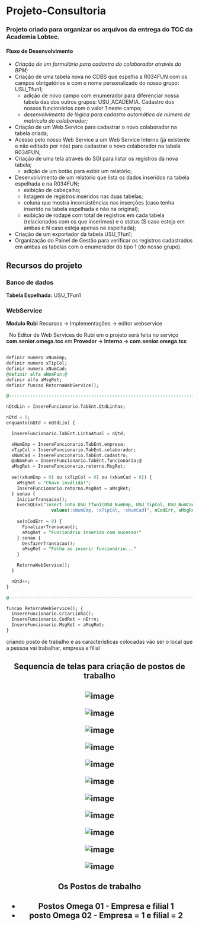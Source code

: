 # Projeto-Consultoria
### Projeto criado para organizar os arquivos da entrega do TCC da Academia Lobtec.

<h4>Fluxo de Desenvolvimento</h4>

* <i>Criação de um formulário para cadastro do colaborador através do BPM;</i>
* Criação de uma tabela nova no CDBS que espelha a R034FUN com os campos obrigatórios e com o nome personalizado do nosso grupo: USU_Tfun1;
  - adição de novo campo com enumerador para diferenciar nossa tabela das dos outros grupos: USU_ACADEMIA. Cadastro dos nossos funcionários com o valor 1 neste campo;
  - <i>desenvolvimento de lógica para cadastro automático de número de matrícula do colaborador;</i>
* Criação de um Web Service para cadastrar o novo colaborador na tabela criada;
* Acesso pelo nosso Web Service a um Web Service Interno (já existente e não editado por nós) para cadastrar o novo colaborador na tabela R034FUN;
* Criação de uma tela através do SGI para listar os registros da nova tabela;
  - adição de um botão para exibir um relatório;
* Desenvolvimento de um relatório que lista os dados inseridos na tabela espelhada e na R034FUN;
  - exibição de cabeçalho;
  - listagem de registros inseridos nas duas tabelas;
  - coluna que mostra inconsistências nas inserções (caso tenha inserido na tabela espelhada e não na original);
  - exibição de rodapé com total de registros em cada tabela (relacionados com os que inserimos) e o status (S caso esteja em ambas e N caso esteja apenas na espelhada); 
* Criação de um exportador da tabela USU_Tfun1;
* Organização do Painel de Gestão para verificar os registros cadastrados em ambas as tabelas com o enumerador do tipo 1 (do nosso grupo).


## Recursos do projeto


### Banco de dados 

**Tabela Espelhada:** USU_TFun1


### WebService

**Modulo Rubi** Recursos -> Implementações -> editor webservice

​	​	​No Editor de Web Services do Rubi em o projeto será feita no serviço **​com.senior.omega.tcc** em  **Provedor -> Interno -> ​com.senior.omega.tcc**   

```sql
                                                    
definir numero xNumEmp;
definir numero xTipCol;
definir numero xNumCad;
@definir alfa aNomFun;@
definir alfa aMsgRet;
definir funcao RetornaWebService();

@------------------------------------------------------------------------------@

nQtdLin = InsereFuncionario.TabEnt.QtdLinhas;

nQtd = 0;
enquanto(nQtd < nQtdLin) {

  InsereFuncionario.TabEnt.LinhaAtual = nQtd;

  xNumEmp = InsereFuncionario.TabEnt.empresa;
  xTipCol = InsereFuncionario.TabEnt.colaborador;
  xNumCad = InsereFuncionario.TabEnt.cadastro;
  @aNomFun = InsereFuncionario.TabEnt.funcionario;@
  aMsgRet = InsereFuncionario.retorno.MsgRet;
  
  se((xNumEmp = 0) ou (xTipCol = 0) ou (xNumCad = 0)) {
    aMsgRet = "Chave inválida!";
    InsereFuncionario.retorno.MsgRet = aMsgRet;
  } senao {
    IniciarTransacao();
    ExecSQLEx("insert into USU_Tfun1(USU_NumEmp, USU_TipCol, USU_NumCad) \
                 values(:xNumEmp, :xTipCol, :xNumCad)", nCodErr, aMsgRet)
    
    se(nCodErr = 0) {
      FinalizarTransacao();
      aMsgRet = "Funcionário inserido com sucesso!"
    } senao {
      DesfazerTransacao();
      aMsgRet = "Falha ao inserir funcionário..."
    }

    RetornaWebService();
  }

  nQtd++;  
}

@------------------------------------------------------------------------------@

funcao RetornaWebService(); {
  InsereFuncionario.CriarLinha();
  InsereFuncionario.CodRet = nErro;
  InsereFuncionario.MsgRet = aMsgRet;
}

```


criando posto de trabalho e as características colocadas vão ser o local que a pessoa vai trabalhar, empresa e filial

<div style="text-align:center;">
<h2> Sequencia de telas para criação de postos de trabalho<h2/>

![image](https://user-images.githubusercontent.com/44294260/184698349-0425caca-7590-409b-af73-462371970a0f.png)

![image](https://user-images.githubusercontent.com/44294260/184698392-7cf64ed0-1caa-49ee-9fb8-c0c84fb9b782.png)

![image](https://user-images.githubusercontent.com/44294260/184698420-6b508ca2-9b97-4347-9d4e-4340a1ea59f2.png)

![image](https://user-images.githubusercontent.com/44294260/184698448-9429a90a-8e9e-444a-b340-f61c72fa5165.png)

![image](https://user-images.githubusercontent.com/44294260/184698735-8f5a5fa3-d5b9-43ba-a7ec-e57f2b14d22d.png)

![image](https://user-images.githubusercontent.com/44294260/184698750-6849f61d-01b3-48fa-9b86-67504e8279ee.png)

![image](https://user-images.githubusercontent.com/44294260/184698783-e8a5cd2b-47f2-4678-b382-2d95b8092b0d.png)

![image](https://user-images.githubusercontent.com/44294260/184698828-0f80bf50-8915-46b8-aaa5-67438fb099b7.png)

![image](https://user-images.githubusercontent.com/44294260/184698848-b14ace86-15c4-4ef1-921f-7063d42f549c.png)

![image](https://user-images.githubusercontent.com/44294260/184698888-c5c296b7-775e-479d-aafb-1e761d0f486f.png)

![image](https://user-images.githubusercontent.com/44294260/184698954-ba95d17f-e0c2-4da5-bbc8-73671b6096c7.png)

<div/>


#### Os Postos de trabalho
  
  * Postos Omega 01 - Empresa e filial 1
  * posto Omega 02 - Empresa = 1 e filial = 2 




  
